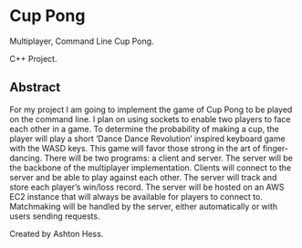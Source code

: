 # Cup Pong
Multiplayer, Command Line Cup Pong.

C++ Project.

## Abstract
For my project I am going to implement the game of Cup Pong to be played on the command line. I plan on using sockets to enable two players to face each other in a game. To determine the probability of making a cup, the player will play a short ‘Dance Dance Revolution’ inspired keyboard game with the WASD keys. This game will favor those strong in the art of finger-dancing. There will be two programs: a client and server. The server will be the backbone of the multiplayer implementation. Clients will connect to the server and be able to play against each other. The server will track and store each player’s win/loss record. The server will be hosted on an AWS EC2 instance that will always be available for players to connect to. Matchmaking will be handled by the server, either automatically or with users sending requests. 


Created by Ashton Hess.
